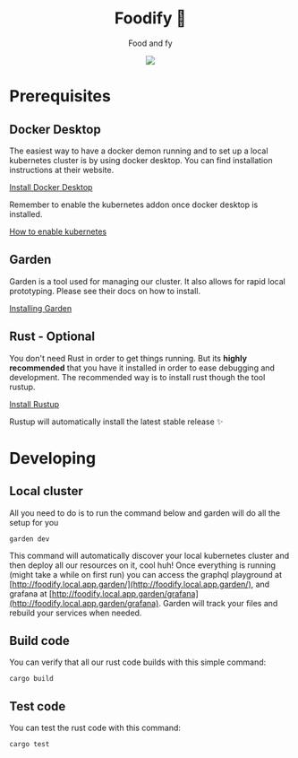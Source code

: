 <h1 align="center">Foodify 🌮</h1>
<p align="center">Food and fy</p>
<p align="center">
    <a href="https://github.com/codelabsab/foodify/actions?query=workflow%3ATest"><img src="https://github.com/codelabsab/foodify/workflows/Test/badge.svg"/></a>
</p>


# Prerequisites

## Docker Desktop
The easiest way to have a docker demon running and to set up a local kubernetes cluster is by using docker desktop. You
can find installation instructions at their website.

[Install Docker Desktop](https://docs.docker.com/docker-for-mac/install/)

Remember to enable the kubernetes addon once docker desktop is installed.

[How to enable kubernetes](https://www.techrepublic.com/article/how-to-add-kubernetes-support-to-docker-desktop/)

## Garden

Garden is a tool used for managing our cluster. It also allows for rapid local prototyping. Please see their docs on
how to install.

[Installing Garden](https://docs.garden.io/getting-started/1-installation)

## Rust - Optional

You don't need Rust in order to get things running. But its **highly recommended** that you have it installed in order
to ease debugging and development. The recommended way is to install rust though the tool rustup.

[Install Rustup](https://rustup.rs/)

Rustup will automatically install the latest stable release ✨


# Developing

## Local cluster

All you need to do is to run the command below and garden will do all the setup for you
```shell script
garden dev
```

This command will automatically discover your local kubernetes cluster and then deploy all our resources on it, cool
huh! Once everything is running (might take a while on first run) you can access the graphql playground at
[http://foodify.local.app.garden/](http://foodify.local.app.garden/), and grafana at
[http://foodify.local.app.garden/grafana](http://foodify.local.app.garden/grafana). Garden will track your files and
rebuild your services when needed.

## Build code

You can verify that all our rust code builds with this simple command:
```shell script
cargo build
```

## Test code
You can test the rust code with this command:
```shell script
cargo test
```
